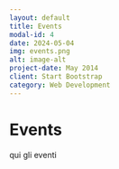 ```yaml
---
layout: default
title: Events
modal-id: 4
date: 2024-05-04
img: events.png
alt: image-alt
project-date: May 2014
client: Start Bootstrap
category: Web Development
---
```

# Events

qui gli eventi